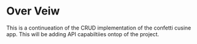 # Over Veiw
This is a continueation of the CRUD implementation of the confetti cusine app.  This will be adding API
capabiltiies ontop of the project.
